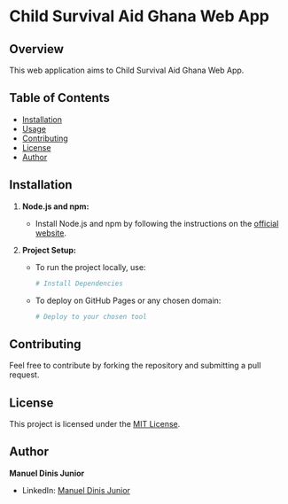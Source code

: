 # Child Survival Aid Ghana Web App

## Overview

This web application aims to Child Survival Aid Ghana Web App.

## Table of Contents

- [Installation](#installation)
- [Usage](#usage)
- [Contributing](#contributing)
- [License](#license)
- [Author](#author)

## Installation 
 
1. **Node.js and npm:**
   - Install Node.js and npm by following the instructions on the [official website](https://nodejs.org/).

2. **Project Setup:**
   - To run the project locally, use:
     ```bash
     # Install Dependencies
     ```

   - To deploy on GitHub Pages or any chosen domain:
     ```bash
     # Deploy to your chosen tool
     ``` 

## Contributing

Feel free to contribute by forking the repository and submitting a pull request.

## License

This project is licensed under the [MIT License](https://opensource.org/licenses/MIT).

## Author

**Manuel Dinis Junior**
- LinkedIn: [Manuel Dinis Junior](https://www.linkedin.com/in/manuel-dinis-junior/)
